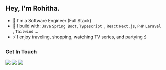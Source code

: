 ## Hey, I'm Rohitha. 

- 🏢 I'm a Software Engineer (Full Stack) 
- 🧰 I build with: `Java` `Spring Boot`, `Typescript `, `React` `Next.js`,  `PHP` `Laravel `, `Tailwind` ...
- ⚡ I enjoy traveling, shopping, watching TV series, and partying :)

### Get In Touch
<a href="mailto:rohith_rathnayake@yahoo.com"><img src="https://img.shields.io/badge/Gmail-D14836?style=for-the-badge&logo=gmail&logoColor=white"></a> 
<a href="https://www.linkedin.com/in/rohitha-rathnayake/"><img src="https://img.shields.io/badge/LinkedIn-0077B5?style=for-the-badge&logo=linkedin&logoColor=white"></a> 
<a href="https://rohitha.me"><img src="https://img.shields.io/badge/portfolio-0A0A0A?style=for-the-badge&logo=dev.to&logoColor=white"></a> 
